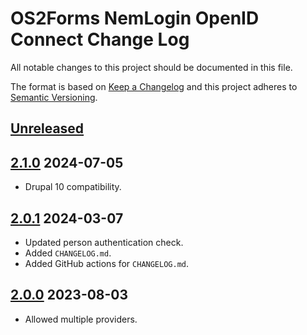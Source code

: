 <!-- markdownlint-disable MD024 -->
# OS2Forms NemLogin OpenID Connect Change Log

All notable changes to this project should be documented in this file.

The format is based on [Keep a Changelog](http://keepachangelog.com/)
and this project adheres to [Semantic Versioning](http://semver.org/).

## [Unreleased]

## [2.1.0] 2024-07-05

* Drupal 10 compatibility.

## [2.0.1] 2024-03-07

* Updated person authentication check.
* Added `CHANGELOG.md`.
* Added GitHub actions for `CHANGELOG.md`.

## [2.0.0] 2023-08-03

* Allowed multiple providers.

[Unreleased]: https://github.com/itk-dev/os2forms_nemlogin_openid_connect/compare/2.1.0...HEAD
[2.1.0]: https://github.com/itk-dev/os2forms_nemlogin_openid_connect/compare/2.0.1...2.1.0
[2.0.1]: https://github.com/itk-dev/os2forms_nemlogin_openid_connect/compare/2.0.0...2.0.1
[2.0.0]: https://github.com/itk-dev/os2forms_nemlogin_openid_connect/releases/tag/2.0.0
